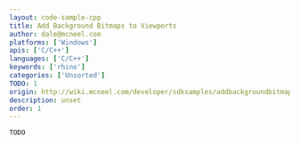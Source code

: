 ```yaml
---
layout: code-sample-cpp
title: Add Background Bitmaps to Viewports
author: dale@mcneel.com
platforms: ['Windows']
apis: ['C/C++']
languages: ['C/C++']
keywords: ['rhino']
categories: ['Unsorted']
TODO: 1
origin: http://wiki.mcneel.com/developer/sdksamples/addbackgroundbitmap
description: unset
order: 1
---
```


```cpp
TODO
```
